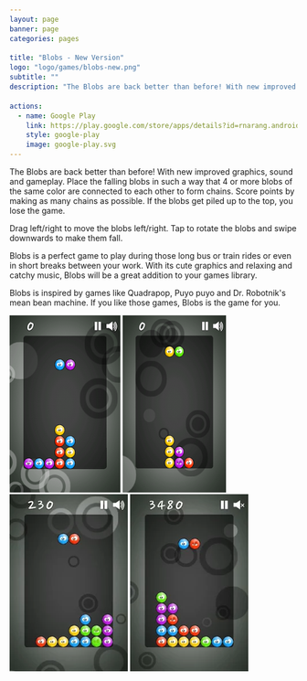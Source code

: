 ```yaml
---
layout: page
banner: page
categories: pages

title: "Blobs - New Version"
logo: "logo/games/blobs-new.png"
subtitle: ""
description: "The Blobs are back better than before! With new improved graphics, sound and gameplay."

actions:
  - name: Google Play
    link: https://play.google.com/store/apps/details?id=rnarang.android.games.blobsnv
    style: google-play
    image: google-play.svg
---
```


The Blobs are back better than before! With new improved graphics, sound and gameplay. Place the falling blobs in such a way that 4 or more blobs of the same color are connected to each other to form chains. Score points by making as many chains as possible. If the blobs get piled up to the top, you lose the game.

Drag left/right to move the blobs left/right. Tap to rotate the blobs and swipe downwards to make them fall.

Blobs is a perfect game to play during those long bus or train rides or even in short breaks between your work. With its cute graphics and relaxing and catchy music, Blobs will be a great addition to your games library.

Blobs is inspired by games like Quadrapop, Puyo puyo and Dr. Robotnik's mean bean machine. If you like those games, Blobs is the game for you.

![Screenshot](/img/screenshots/games/blobs-new/screenshot-1.png "Screenshot")
![Screenshot](/img/screenshots/games/blobs-new/screenshot-2.png "Screenshot")
![Screenshot](/img/screenshots/games/blobs-new/screenshot-3.png "Screenshot")
![Screenshot](/img/screenshots/games/blobs-new/screenshot-4.png "Screenshot")
